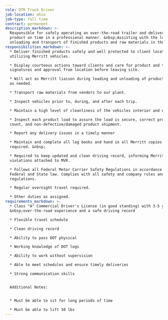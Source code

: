 ```yaml
---
role: OTR Truck Driver
job-location: ohio
job-type: full time
contract: permanent
description_markdown: >-
  Responsible for safely operating an over-the-road trailer and delivering
  product on time in a professional manner. &nbsp;Assisting with the loading,
  unloading and transport of finished products and raw materials in the field.
responsibilities_markdown: >-
  * Deliver finished products safely and well protected to client location
  utilizing Merritt vehicles.

  * Display courteous actions toward clients and care for product and to acquire
  signatures and approval from location before leaving site.

  * Will act as Merritt liaison during loading and unloading of product; assist
  as needed.

  * Transport raw materials from vendors to our plant.

  * Inspect vehicles prior to, during, and after each trip.

  * Maintain a high level of cleanliness of the vehicles interior and exterior.

  * Inspect each product load to assure the load is secure, correct product
  count, and non-defective/damaged product shipment.

  * Report any delivery issues in a timely manner

  * Maintain and complete all log books and hand in all Merritt copies as
  required. &nbsp;

  * Required to keep updated and clean driving record, informing Merritt of all
  violations attached to MVR.

  * Follows all Federal Motor Carrier Safety Regulations in accordance with
  Federal and State law. Complies with all safety and company rules and
  regulations.

  * Regular overnight travel required.

  * Other duties as assigned.
requirements_markdown: >-
  * Class "A" Commercial Driver's License (in good standing) with 3-5 years
  &nbsp;over-the-road experience and a safe driving record

  * Flexible travel schedule

  * Clean driving record

  * Ability to pass DOT physical

  * Working knowledge of DOT logs

  * Ability to work without supervision

  * Able to meet schedules and ensure timely deliveries

  * Strong communication skills


  Additional Notes:


  * Must be able to sit for long periods of time

  * Must be able to lift 50 lbs
---
```

